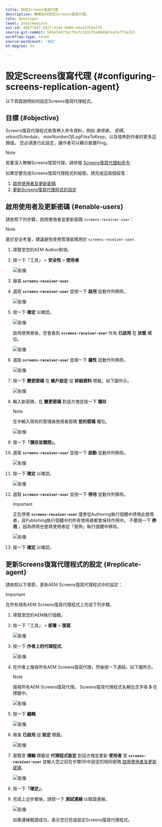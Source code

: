 ```yaml
---
title: 設定Screens復寫代理
description: 瞭解如何設定Screens復寫代理。
role: Developer
level: Intermediate
exl-id: 40877547-5027-41eb-8d66-d4a2d7b9af70
source-git-commit: b65e59473e175e7c1b31fba900bb7e47eff3a263
workflow-type: tm+mt
source-wordcount: '462'
ht-degree: 4%

---
```


# 設定Screens復寫代理 {#configuring-screens-replication-agent}

以下頁面說明如何設定Screens復寫代理程式。

## 目標 {#objective}

Screens復寫代理程式負責帶入命令資料，例如 *使用者*， *密碼*， *rebootSchedule*， *maxNumberOfLogFilesToKeep*，以及發佈到作者的更多這類值。 您必須進行此設定，讓作者可以顯示裝置Ping。

>[!NOTE]
>若要深入瞭解Screens復寫代理，請參閱 [Screens復寫代理和命令](https://experienceleague.adobe.com/en/docs/experience-manager-screens/user-guide/administering/author-publish/author-publish-architecture-overview#screens-replication-agents-and-commands).

如果您要完成Screens復寫代理程式的組態，請完成這兩個段落：

1. [啟用使用者及更新密碼](#enable-users)
1. [更新Screens復寫代理程式的設定](#replicate-agent)

## 啟用使用者及更新密碼 {#enable-users}

請依照下列步驟，啟用使用者並更新密碼 `screens-receiver-user`：

>[!NOTE]
>基於安全考量，建議避免使用管理密碼用於 `screens-receiver-user`.

1. 導覽至您的AEM Author例項。

1. 按一下「工具」 > **安全性** > **使用者**.

   ![影像](/help/user-guide/assets/screens-replication/screens-replication1.png)

1. 搜尋 **`screens-receiver-user`**.

1. 選取 **`screens-receiver-user`** 並按一下 **啟用** 從動作列移除。

   ![影像](/help/user-guide/assets/screens-replication/screens-replication2.png)

1. 按一下 **確定** 以確認。

   ![影像](/help/user-guide/assets/screens-replication/screens-replication3.png)

   啟用使用者後，您會看到 **`screens-receiver-user`** 作為 **已啟用** 在 **狀態** 欄位。

   ![影像](/help/user-guide/assets/screens-replication/screens-replication4.png)

1. 選取 **`screens-receiver-user`** 並按一下 **屬性** 從動作列移除。

   ![影像](/help/user-guide/assets/screens-replication/screens-replication5.png)

1. 按一下 **變更密碼** 在 **帳戶設定** 從 **詳細資料** 標籤，如下圖所示。

   ![影像](/help/user-guide/assets/screens-replication/screens-replication6.png)

1. 輸入新密碼，在 **變更密碼** 對話方塊並按一下 **儲存**.

   >[!NOTE]
   >在中輸入現有的管理員使用者密碼 **您的密碼** 欄位。

   ![影像](/help/user-guide/assets/screens-replication/screens-replication7.png)

1. 按一下&#x200B;**「儲存並關閉」**。

1. 選取 **`screens-receiver-user`** 並按一下 **啟動** 從動作列移除。

   ![影像](/help/user-guide/assets/screens-replication/screens-replication8.png)

1. 按一下 **確定** 以確認。

   ![影像](/help/user-guide/assets/screens-replication/screens-replication9.png)

1. 選取 **`screens-receiver-user`** 並按一下 **停用** 從動作列移除。

   >[!IMPORTANT]
   > 正在停用 **`screens-receiver-user`** 僅會從Authoring執行個體中停用此使用者，且Publishing執行個體中的所有使用者都會保持作用中。 不要按一下 **停用** ，因為停用也會將使用者從「發佈」執行個體中移除。

   ![影像](/help/user-guide/assets/screens-replication/screens-replication10.png)

1. 按一下 **確定** 以確認。

## 更新Screens復寫代理程式的設定 {#replicate-agent}

請依照以下章節，更新AEM Screens復寫代理程式中的設定：

>[!IMPORTANT]
>在所有現有AEM Screens復寫代理程式上完成下列步驟。

1. 導覽至您的AEM執行個體。
1. 按一下「工具」 > **部署** > **復寫**.

   ![影像](/help/user-guide/assets/screens-replication/screens-replication1a.png)

1. 按一下 **作者上的代理程式**.

   ![影像](/help/user-guide/assets/screens-replication/screens-replication1b.png)

1. 在作者上搜尋所有AEM Screens復寫代理，然後按一下連結，如下圖所示。

   >[!NOTE]
   >搜尋所有AEM Screens復寫代理。 Screens復寫代理程式名稱包含字母 **S** 在標題中。

   ![影像](/help/user-guide/assets/screens-replication/screens-replication1c.png)

1. 按一下 **編輯**.

   ![影像](/help/user-guide/assets/screens-replication/screens-replication1d.png)

1. 檢查 **已啟用** 從 **設定** 標籤。

   ![影像](/help/user-guide/assets/screens-replication/screens-replication1e.png)

1. 瀏覽至 **傳輸** 標籤從 **代理程式設定** 對話方塊並更新 **使用者** 至 **`screens-receiver-user`** 並輸入您之前在步驟(8)中設定的相同密碼 [啟用使用者及更新密碼](#enable-users).

   ![影像](/help/user-guide/assets/screens-replication/screens-replication1-f.png)

1. 按一下&#x200B;**「確定」**。

1. 完成上述步驟後，請按一下 **測試連線** 以驗證連線。

   ![影像](/help/user-guide/assets/screens-replication/screens-replication1g.png)

   如果連線驗證成功，表示您已完成設定Screens復寫代理程式。
